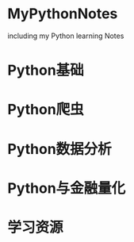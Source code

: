 # MyPythonNotes
including my Python learning Notes
# Python基础
# Python爬虫
# Python数据分析
# Python与金融量化
# 学习资源
